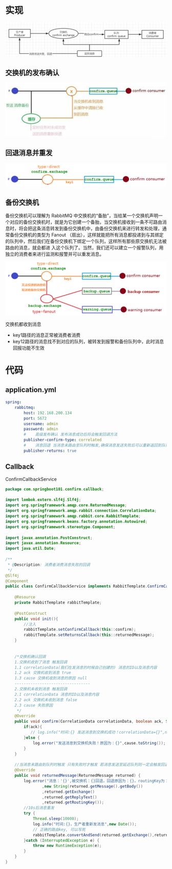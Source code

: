 # 实现

![image-20240205222832346](REDEME.assets/image-20240205222832346.png)

## 交换机的发布确认

![image-20240205232113176](REDEME.assets/image-20240205232113176.png)





## 回退消息并重发

![image-20240205224135612](REDEME.assets/image-20240205224135612.png)



## 备份交换机

备份交换机可以理解为 RabbitMQ 中交换机的“备胎”，当给某一个交换机声明一个对应的备份交换机时，就是为它创建一个备胎，当交换机接收到一条不可路由消息时，将会把这条消息转发到备份交换机中，由备份交换机来进行转发和处理，通常备份交换机的类型为 Fanout （扇出），这样就能把所有消息都投递到与其绑定的队列中，然后我们在备份交换机下绑定一个队列，这样所有那些原交换机无法被路由的消息，就会都进 入这个队列了。当然，我们还可以建立一个报警队列，用独立的消费者来进行监测和报警并可以重发消息。

![](REDEME.assets/image-20240205231709919.png)

交换机都收到消息

+ key1路径的消息正常被消费者消费 
+ key12路径的消息找不到对应的队列，被转发到报警和备份队列中，此时消息回报功能不生效

# 代码

## application.yml

```yaml
spring:
    rabbitmq:
        host: 192.168.200.134
        port: 5672
        username: admin
        password: admin
        #    高级发布确认 发布消息成功后将会触发回调方法
        publisher-confirm-type: correlated
        #    消息回退 当消息未路由至队列时触发,确保消息发送失败后可以重新返回到队列中,当消息无法被路由到队列时，RabbitMQ 会将消息返回给生产者
        publisher-returns: true
```

## Callback

ConfirmCallbackService

```java
package com.springboot101.confirm.callback;

import lombok.extern.slf4j.Slf4j;
import org.springframework.amqp.core.ReturnedMessage;
import org.springframework.amqp.rabbit.connection.CorrelationData;
import org.springframework.amqp.rabbit.core.RabbitTemplate;
import org.springframework.beans.factory.annotation.Autowired;
import org.springframework.stereotype.Component;

import javax.annotation.PostConstruct;
import javax.annotation.Resource;
import java.util.Date;

/**
 * @Description: 消费者消费消息失败的回调
 */
@Slf4j
@Component
public class ConfirmCallbackService implements RabbitTemplate.ConfirmCallback, RabbitTemplate.ReturnsCallback {

    @Resource
    private RabbitTemplate rabbitTemplate;

    @PostConstruct
    public void init(){
        //注入
        rabbitTemplate.setConfirmCallback(this::confirm);
        rabbitTemplate.setReturnsCallback(this::returnedMessage);
    }


    /*交换机确认回调
    1.交换机收到了消息 触发回调
    1.1 correlationData(我们在发消息的时候自己创建的) 消息的ID以及消息内容
    1.2 ack 交换机收到消息 true
    1.3 cause 交换机收到消息的原因 null
    ---------------------------------
    2.交换机未收到消息 触发回调
    2.1 correlationData 消息的ID以及消息内容
    2.2 ack 交换机未收到消息 false
    2.3 cause 失败原因
     */
    @Override
    public void confirm(CorrelationData correlationData, boolean ack, String cause) {
        if(ack){
           // log.info("时间:{} 发送消息到交换机成功！correlationData={}",new Date(), correlationData.getId());
        }else {
            log.error("发送消息到交换机失败！原因为：{}",cause.toString());
        }
    }

    //当消息未路由到队列时触发 只有失败时才触发 若消息发送至延迟队列则一定会触发回退 记得根据交换机名称排除延迟队列
    @Override
    public void returnedMessage(ReturnedMessage returned) {
        log.error("消息：'{}',被交换机：{}回退，回退原因为：{}，routingKey为：{}"
                ,new String(returned.getMessage().getBody())
                ,returned.getExchange()
                ,returned.getReplyText()
                ,returned.getRoutingKey());
        //10s后消息重发
        try {
            Thread.sleep(10000);
            log.info("时间:{}，生产者重新发消息",new Date());
            // 正确的路由key, 可以写死
            rabbitTemplate.convertAndSend(returned.getExchange(),returned.getRoutingKey(),new String(returned.getMessage().getBody()));
        }catch (InterruptedException e) {
            throw new RuntimeException(e);
        }
    }
}
```


